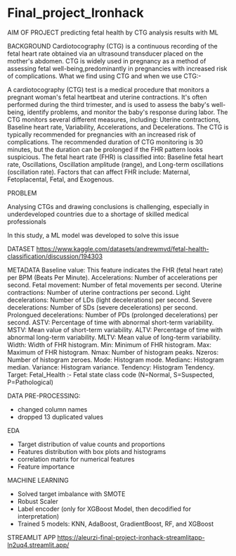 # Final_project_Ironhack

AIM OF PROJECT 
predicting fetal health by CTG analysis results with ML

BACKGROUND
Cardiotocography (CTG) is a continuous recording of the fetal heart rate obtained via an ultrasound transducer placed on the mother's abdomen. CTG is widely used in pregnancy as a method of assessing fetal well-being,predominantly in pregnancies with increased risk of complications. What we find using CTG and when we use CTG:-

A cardiotocography (CTG) test is a medical procedure that monitors a pregnant woman's fetal heartbeat and uterine contractions. It's often performed during the third trimester, and is used to assess the baby's well-being, identify problems, and monitor the baby's response during labor. The CTG monitors several different measures, including: Uterine contractions, Baseline heart rate, Variability, Accelerations, and Decelerations. The CTG is typically recommended for pregnancies with an increased risk of complications. The recommended duration of CTG monitoring is 30 minutes, but the duration can be prolonged if the FHR pattern looks suspicious. The fetal heart rate (FHR) is classified into: Baseline fetal heart rate, Oscillations, Oscillation amplitude (range), and Long-term oscillations (oscillation rate). Factors that can affect FHR include: Maternal, Fetoplacental, Fetal, and Exogenous.

PROBLEM 

Analysing CTGs and drawing conclusions is challenging, especially in underdeveloped countries due to a shortage of skilled medical professionals

In this study, a ML model was developed to solve this issue 

DATASET
https://www.kaggle.com/datasets/andrewmvd/fetal-health-classification/discussion/194303

METADATA
Baseline value: This feature indicates the FHR (fetal heart rate) per BPM (Beats Per Minute). Accelerations: Number of accelerations per second. Fetal movement: Number of fetal movements per second. Uterine contractions: Number of uterine contractions per second. Light decelerations: Number of LDs (light decelerations) per second. Severe decelerations: Number of SDs (severe decelerations) per second. Prolongued decelerations: Number of PDs (prolonged decelerations) per second. ASTV: Percentage of time with abnormal short-term variability. MSTV: Mean value of short-term variability. ALTV: Percentage of time with abnormal long-term variability. MLTV: Mean value of long-term variability. Width: Width of FHR histogram. Min: Minimum of FHR histogram. Max: Maximum of FHR histogram. Nmax: Number of histogram peaks. Nzeros: Number of histogram zeroes. Mode: Histogram mode. Medianc: Histogram median. Variance: Histogram variance. Tendency: Histogram Tendency. Target: Fetal_Health :- Fetal state class code (N=Normal, S=Suspected, P=Pathological)


DATA PRE-PROCESSING:
- changed column names
- dropped 13 duplicated values

EDA
- Target distribution of value counts and proportions
- Features distribution with box plots and histograms
- correlation matrix for numerical features
- Feature importance

MACHINE LEARNING
- Solved target imbalance with SMOTE
- Robust Scaler
- Label encoder (only for XGBoost Model, then decodified for interpretation)
- Trained 5 models: KNN, AdaBoost, GradientBoost, RF, and XGBoost

STREAMLIT APP
https://aleurzi-final-project-ironhack-streamlitapp-ln2uq4.streamlit.app/
